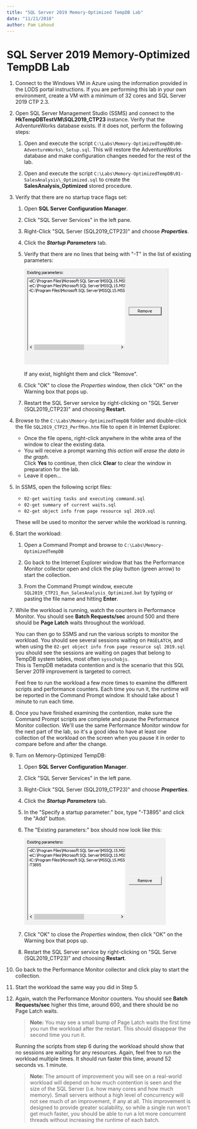 ```yaml
---
title: "SQL Server 2019 Memory-Optimized TempDB Lab"
date: "11/21/2018"
author: Pam Lahoud
---
```

# SQL Server 2019 Memory-Optimized TempDB Lab

1.  Connect to the Windows VM in Azure using the information provided in
    the LODS portal instructions. If you are performing this lab in your
    own environment, create a VM with a minimum of 32 cores and SQL
    Server 2019 CTP 2.3.

2.  Open SQL Server Management Studio (SSMS) and connect to the
    **HkTempDBTestVM\\SQL2019\_CTP23** instance. Verify that the
    AdventureWorks database exists. If it does not, perform the
    following steps:

    1.  Open and execute the script
        `C:\Labs\Memory-OptimizedTempDB\00-AdventureWorks\_Setup.sql`.
        This will restore the AdventureWorks database and make
        configuration changes needed for the rest of the lab.

    2.  Open and execute the script
        `C:\Labs\Memory-OptimizedTempDB\01-SalesAnalysis\_Optimized.sql`
        to create the **SalesAnalysis\_Optimized** stored procedure.

3.  Verify that there are no startup trace flags set:

    1.  Open **SQL Server Configuration Manager**.

    2.  Click "SQL Server Services" in the left pane.

    3.  Right-Click "SQL Server (SQL2019\_CTP23)" and choose
        ***Properties***.

    4.  Click the ***Startup Parameters*** tab.

    5.  Verify that there are no lines that being with "-T" in the list
        of existing parameters:    

        ![Startup Parameters No Flag](./media/StartupParametersNoFlag.png "Startup Parameters No Flag")

        If any exist, highlight them and click "Remove".

    6.  Click "OK" to close the *Properties* window, then click "OK" on
        the Warning box that pops up.

    7.  Restart the SQL Server service by right-clicking on "SQL Server
        (SQL2019\_CTP23)" and choosing **Restart**.

4.  Browse to the `C:\Labs\Memory-OptimizedTempDB` folder and
    double-click the file `SQL2019_CTP23_PerfMon.htm` file to open it in
    Internet Explorer.    
    
    - Once the file opens, right-click anywhere in the white area of the window to clear the existing data.
    - You will receive a prompt warning *this action will erase the data in the graph*.    
        Click **Yes** to continue, then click **Clear** to clear the window in preparation for the lab.
    - Leave it open...

5.  In SSMS, open the following script files:

    - `02-get waiting tasks and executing command.sql`
    - `02-get summary of current waits.sql`
    - `02-get object info from page resource sql 2019.sql`

    These will be used to monitor the server while the workload 
    is running.

6.  Start the workload:

    1.  Open a Command Prompt and browse to
        `C:\Labs\Memory-OptimizedTempDB`

    2.  Go back to the Internet Explorer window that has the Performance
        Monitor collector open and click the play button (green arrow) to start the
        collection.

    3.  From the Command Prompt window, execute
        `SQL2019_CTP21_Run_SalesAnalysis_Optimized.bat` by typing or
        pasting the file name and hitting **Enter**.

7.  While the workload is running, watch the counters in Performance
    Monitor. You should see **Batch Requests/sec** around 500 and
    there should be **Page Latch** waits throughout the workload.    
    
    You can then go to SSMS and run the various scripts to monitor the workload.   You should see several sessions waiting on `PAGELATCH`, and when using
    the `02-get object info from page resource sql 2019.sql` you should
    see the sessions are waiting on pages that belong to TempDB system
    tables, most often `sysschobjs`.    
    This is TempDB metadata contention and is the scenario that this 
    SQL Server 2019 improvement is targeted to correct.    
    
    Feel free to run the workload a few more times to examine
    the different scripts and performance counters. Each time you run
    it, the runtime will be reported in the Command Prompt window. It
    should take about 1 minute to run each time.

8.  Once you have finished examining the contention, make sure the
    Command Prompt scripts are complete and pause the Performance
    Monitor collection. We'll use the same Performance Monitor window
    for the next part of the lab, so it's a good idea to have at least
    one collection of the workload on the screen when you pause it in
    order to compare before and after the change.

9.  Turn on Memory-Optimized TempDB:

    1. Open **SQL Server Configuration Manager**.
    2. Click "SQL Server Services" in the left pane.
    3. Right-Click "SQL Server (SQL2019\_CTP23)" and choose ***Properties***.
    4. Click the ***Startup Parameters*** tab.
    5. In the "Specify a startup parameter:" box, type "-T3895" and click the "Add" button.
    6. The "Existing parameters:" box should now look like this:
    
        ![Startup Parameters With Flag](./media/StartupParametersWithFlag.png "Startup Parameters With Flag")
    7. Click "OK" to close the *Properties* window, then click "OK" on the Warning box that pops up.
    8. Restart the SQL Server service by right-clicking on "SQL Serve (SQL2019\_CTP23)" and choosing **Restart**.

10. Go back to the Performance Monitor collector and click play to start
    the collection.

11. Start the workload the same way you did in Step 5.

12. Again, watch the Performance Monitor counters. You should see **Batch Requests/sec**
    higher this time, around 600, and there should
    be no Page Latch waits.   

    > **Note:**
    > You may see a small bump of Page Latch waits the first
    time you run the workload after the restart. This should disappear
    the second time you run it.
    
    Running the scripts from step 6 during the workload should show that
    no sessions are waiting for any resources. Again, feel free to run
    the workload multiple times. It should run faster this time, around
    52 seconds vs. 1 minute.

    > **Note:**
    > The amount of improvement you will see on a real-world
    workload will depend on how much contention is seen and the size of
    the SQL Server (i.e. how many cores and how much memory). Small
    servers without a high level of concurrency will not see much of an
    improvement, if any at all. This improvement is designed to provide
    greater scalability, so while a single run won't get much faster,
    you should be able to run a lot more concurrent threads without
    increasing the runtime of each batch.
